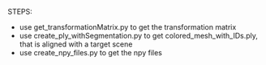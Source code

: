 STEPS:
- use get_transformationMatrix.py to get the transformation matrix
- use create_ply_withSegmentation.py to get colored_mesh_with_IDs.ply, that is aligned with a target scene  
- use create_npy_files.py to get the npy files